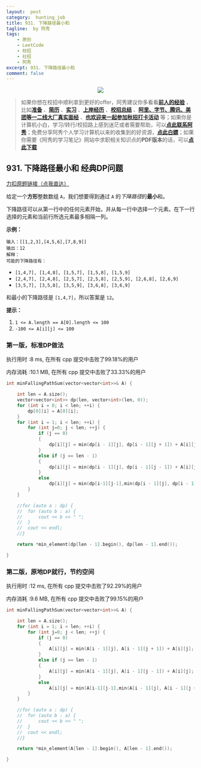 ```yaml
---
layout:  post
category:  hunting_job
title: 931. 下降路径最小和
tagline:  by 阿秀
tags:
    - 原创
    - LeetCode
    - 校招
    - 社招
    - 阿秀
excerpt: 931. 下降路径最小和
comment: false
---
```






<div align="center">
  <a href="/notes/05-xiustar/01-xiustar_reading_guide/01-introduce.html#阿秀组建了一个校招学习圈子">
      <img src="https://axiu-image-bed.oss-cn-shanghai.aliyuncs.com/img/202302042310919.png">
  </a></div>



> 如果你想在校招中顺利拿到更好的offer，阿秀建议你多看看<font style="font-weight:bold; color:#4169E1;text-decoration:underline;">[前人的经验](/notes/05-xiustar/01-xiustar_reading_guide/01-introduce.md)</font> ，比如<font style="font-weight:bold; color:#4169E1;text-decoration:underline;">[准备](/notes/05-xiustar/02-campus_prepare/02-01-校招重要时间点科普.md)</font> 、<font style="font-weight:bold; color:#4169E1;text-decoration:underline;">[简历](/notes/05-xiustar/03-resume/01-00-简历开篇词.md)</font> 、<font style="font-weight:bold; color:#4169E1;text-decoration:underline;">[实习](/notes/05-xiustar/04-school_practice/20220320-从公司角度来看，为什么要招实习生.md)</font> 、<font style="font-weight:bold; color:#4169E1;text-decoration:underline;">[上岸经历](/notes/05-xiustar/09-question_answer/20220817.md)</font> 、<font style="font-weight:bold; color:#4169E1;text-decoration:underline;">[校招总结](/notes/05-xiustar/05-campus_recruitment/2020-12-16-双非渣硕的秋招之路总结（已拿抖音研发岗SP）.md)</font> 、<font style="font-weight:bold; color:#4169E1;text-decoration:underline;">[阿里、字节、腾讯、美团等一二线大厂真实面经](/notes/07-resources/01-free/04-schoolSchample.md)</font> 、<font style="font-weight:bold; color:#4169E1;text-decoration:underline;">[也欢迎来一起参加秋招打卡活动](/notes/05-xiustar/01-xiustar_reading_guide/01-introduce.html#阿秀组建了一个校招学习圈子)</font> 等；如果你是计算机小白，学习/转行/校招路上感到迷茫或者需要帮助，可以<font style="font-weight:bold; color:#4169E1;text-decoration:underline;">[点此联系阿秀](/notes/08-other/02-question.md#_4、阿秀-如何才能联系到你)</font>；免费分享阿秀个人学习计算机以来的收集到的好资源，<font style="font-weight:bold; color:#4169E1;text-decoration:underline;">[点此白嫖](/notes/07-resources/01-free/01-introduce.md)</font>；如果你需要《阿秀的学习笔记》网站中求职相关知识点的**PDF版本**的话，可以<font style="font-weight:bold; color:#4169E1;text-decoration:underline;">[点此下载](/notes/08-other/02-question.md#_5、如何下载阿秀的学习笔记内容pdf版本)</font> 





## 931. 下降路径最小和  经典DP问题

[力扣原题链接（点我直达）](https://leetcode-cn.com/problems/minimum-falling-path-sum/)

给定一个**方形**整数数组 `A`，我们想要得到通过 `A` 的*下降路径*的**最小**和。

下降路径可以从第一行中的任何元素开始，并从每一行中选择一个元素。在下一行选择的元素和当前行所选元素最多相隔一列。

 

**示例：**

```
输入：[[1,2,3],[4,5,6],[7,8,9]]
输出：12
解释：
可能的下降路径有：
```

- `[1,4,7], [1,4,8], [1,5,7], [1,5,8], [1,5,9]`
- `[2,4,7], [2,4,8], [2,5,7], [2,5,8], [2,5,9], [2,6,8], [2,6,9]`
- `[3,5,7], [3,5,8], [3,5,9], [3,6,8], [3,6,9]`

和最小的下降路径是 `[1,4,7]`，所以答案是 `12`。

 

**提示：**

1. `1 <= A.length == A[0].length <= 100`
2. `-100 <= A[i][j] <= 100`





### 第一版，标准DP做法

执行用时 :8 ms, 在所有 cpp 提交中击败了99.18%的用户

内存消耗 :10.1 MB, 在所有 cpp 提交中击败了33.33%的用户



```c++
int minFallingPathSum(vector<vector<int>>& A) {

	int len = A.size();
	vector<vector<int>> dp(len, vector<int>(len, 0));
	for (int i = 0; i < len; ++i) {
		dp[0][i] = A[0][i];
	}
	for (int i = 1; i < len; ++i) {
		for (int j=0; j < len; ++j) {
			if (j == 0)
			{
				dp[i][j] = min(dp[i - 1][j], dp[i - 1][j + 1]) + A[i][j];
			}
			else if (j == len - 1)
			{
				dp[i][j] = min(dp[i - 1][j], dp[i - 1][j - 1]) + A[i][j];
			}
			else
				dp[i][j] = min(dp[i-1][j-1],min(dp[i - 1][j], dp[i - 1][j + 1])) + A[i][j];
		}
	}

	//for (auto a : dp) {
	//	for (auto b : a) {
	//		cout << b << " ";
	//	}
	//	cout << endl;
	//}

	return *min_element(dp[len - 1].begin(), dp[len - 1].end());

}
```





### 第二版，原地DP就行，节约空间



执行用时 :12 ms, 在所有 cpp 提交中击败了92.29%的用户

内存消耗 :9.6 MB, 在所有 cpp 提交中击败了99.15%的用户







```c++
int minFallingPathSum(vector<vector<int>>& A) {

	int len = A.size();
	for (int i = 1; i < len; ++i) {
		for (int j=0; j < len; ++j) {
			if (j == 0)
			{
				A[i][j] = min(A[i - 1][j], A[i - 1][j + 1]) + A[i][j];
			}
			else if (j == len - 1)
			{
				A[i][j] = min(A[i - 1][j], A[i - 1][j - 1]) + A[i][j];
			}
			else
				A[i][j] = min(A[i-1][j-1],min(A[i - 1][j], A[i - 1][j + 1])) + A[i][j];
		}
	}

	//for (auto a : dp) {
	//	for (auto b : a) {
	//		cout << b << " ";
	//	}
	//	cout << endl;
	//}

	return *min_element(A[len - 1].begin(), A[len - 1].end());

}
```



<p id="最长公共子序列"></p>







